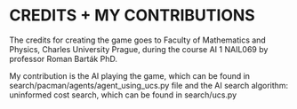 # CREDITS + MY CONTRIBUTIONS

The credits for creating the game goes to Faculty of Mathematics and Physics, Charles University Prague, during the course AI 1 NAIL069 by professor Roman Barták PhD.

My contribution is the AI playing the game, which can be found in search/pacman/agents/agent_using_ucs.py file and the AI search algorithm: uninformed cost search, which can be found in search/ucs.py
